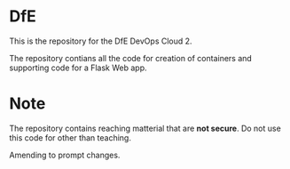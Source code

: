 # DfE

This is the repository for the DfE DevOps Cloud 2.

The repository contians all the code for creation of containers and supporting code for a Flask Web app.

# Note 
The repository contains reaching matterial that are **not secure**. Do not use this code for other than teaching.

Amending to prompt changes.
